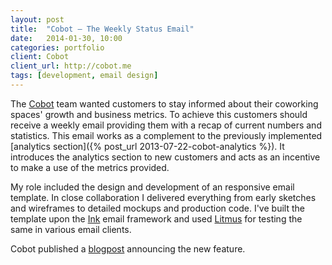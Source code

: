 ```yaml
---
layout: post
title:  "Cobot – The Weekly Status Email"
date:   2014-01-30, 10:00
categories: portfolio
client: Cobot
client_url: http://cobot.me
tags: [development, email design]
---
```


The [Cobot](http://cobot.me) team wanted customers to stay informed about
their coworking spaces' growth and business metrics. To achieve this customers
should receive a weekly email providing them with a recap of current numbers and
statistics. This email works as a complement to the previously implemented
[analytics section]({% post_url 2013-07-22-cobot-analytics %}). It introduces
the analytics section to new customers and acts as an incentive to make a use of
the metrics provided.

My role included the design and development of an responsive email template.
In close collaboration I delivered everything from early sketches and wireframes
to detailed mockups and production code. I've built the template upon the
[Ink](http://zurb.com/ink) email framework and used [Litmus](http://litmus.com)
for testing the same in various email clients.

Cobot published a [blogpost](http://blog.cobot.me/post/80063402778/weekly-status-email)
announcing the new feature.
